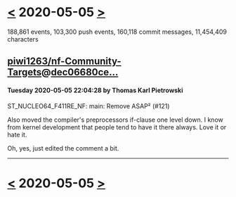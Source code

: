 # [<](2020-05-04.md) 2020-05-05 [>](2020-05-06.md)

188,861 events, 103,300 push events, 160,118 commit messages, 11,454,409 characters


## [piwi1263/nf-Community-Targets](https://github.com/piwi1263/nf-Community-Targets)@[dec06680ce...](https://github.com/piwi1263/nf-Community-Targets/commit/dec06680ce0b946b84e311296288580449350c3d)
#### Tuesday 2020-05-05 22:04:28 by Thomas Karl Pietrowski

ST_NUCLEO64_F411RE_NF: main: Remove ASAP² (#121)

Also moved the compiler's preprocessors if-clause one level down.
I know from kernel development that people tend to have it there always.
Love it or hate it.

Oh, yes, just edited the comment a bit.

---

# [<](2020-05-04.md) 2020-05-05 [>](2020-05-06.md)

